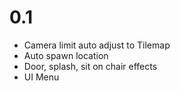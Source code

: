 # 0.1
- Camera limit auto adjust to Tilemap
- Auto spawn location
- Door, splash, sit on chair effects
- UI Menu